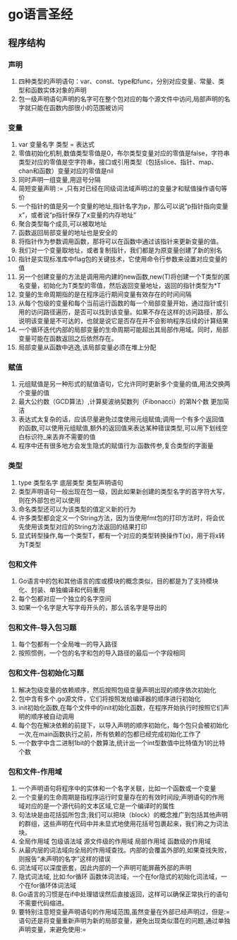 # go语言圣经
## 程序结构
### 声明
1. 四种类型的声明语句：var、const、type和func，分别对应变量、常量、类型和函数实体对象的声明
2. 包一级声明语句声明的名字可在整个包对应的每个源文件中访问,局部声明的名字就只能在函数内部很小的范围被访问

### 变量
1. var 变量名字 类型 = 表达式
2. 零值初始化机制,数值类型零值是0，布尔类型变量对应的零值是false，字符串类型对应的零值是空字符串，接口或引用类型（包括slice、指针、map、chan和函数）变量对应的零值是nil
3. 同时声明一组变量,用逗号分隔
4. 简短变量声明 := ,只有对已经在同级词法域声明过的变量才和赋值操作语句等价
5. 一个指针的值是另一个变量的地址,指针名字为p，那么可以说“p指针指向变量x”，或者说“p指针保存了x变量的内存地址”
6. 聚合类型每个成员,可以被取地址
7. 函数返回局部变量的地址也是安全的
8. 将指针作为参数调用函数，那将可以在函数中通过该指针来更新变量的值。
9. 我们对一个变量取地址，或者复制指针，我们都是为原变量创建了新的别名
10. 指针是实现标准库中flag包的关键技术，它使用命令行参数来设置对应变量的值
11. 另一个创建变量的方法是调用用内建的new函数,new(T)将创建一个T类型的匿名变量，初始化为T类型的零值，然后返回变量地址，返回的指针类型为*T
12. 变量的生命周期指的是在程序运行期间变量有效存在的时间间隔
13. 从每个包级的变量和每个当前运行函数的每一个局部变量开始，通过指针或引用的访问路径遍历，是否可以找到该变量。如果不存在这样的访问路径，那么说明该变量是不可达的，也就是说它是否存在并不会影响程序后续的计算结果
14. 一个循环迭代内部的局部变量的生命周期可能超出其局部作用域。同时，局部变量可能在函数返回之后依然存在。
15. 局部变量从函数中逃逸,该局部变量必须在堆上分配

### 赋值
1. 元组赋值是另一种形式的赋值语句，它允许同时更新多个变量的值,用法交换两个变量的值
2. 最大公约数（GCD算法）,计算斐波纳契数列（Fibonacci）的第N个数 更加简洁
3. 表达式太复杂的话，应该尽量避免过度使用元组赋值;调用一个有多个返回值的函数,可以使用元组赋值,额外的返回值来表达某种错误类型,可以用下划线空白标识符_来丢弃不需要的值
4. 程序中还有很多地方会发生隐式的赋值行为:函数传参,复合类型的字面量

### 类型
1. type 类型名字 底层类型 类型声明语句
2. 类型声明语句一般出现在包一级，因此如果新创建的类型名字的首字符大写，则在外部包也可以使用
3. 命名类型还可以为该类型的值定义新的行为
4. 许多类型都会定义一个String方法，因为当使用fmt包的打印方法时，将会优先使用该类型对应的String方法返回的结果打印
5. 显式转型操作,每一个类型T，都有一个对应的类型转换操作T(x)，用于将x转为T类型

### 包和文件
1. Go语言中的包和其他语言的库或模块的概念类似，目的都是为了支持模块化、封装、单独编译和代码重用
2. 每个包都对应一个独立的名字空间
3. 如果一个名字是大写字母开头的，那么该名字是导出的

### 包和文件-导入包习题
1. 每个包都有一个全局唯一的导入路径
2. 按照惯例，一个包的名字和包的导入路径的最后一个字段相同

### 包和文件-包初始化习题
1. 解决包级变量的依赖顺序，然后按照包级变量声明出现的顺序依次初始化
2. 包中含有多个.go源文件，它们将按照发给编译器的顺序进行初始化
3. init初始化函数,在每个文件中的init初始化函数，在程序开始执行时按照它们声明的顺序被自动调用
4. 每个包在解决依赖的前提下，以导入声明的顺序初始化，每个包只会被初始化一次,在main函数执行之前，所有依赖的包都已经完成初始化工作了
5. 一个数字中含二进制1bit的个数算法,统计出一个int型数值中比特值为1的比特个数

### 包和文件-作用域
1. 一个声明语句将程序中的实体和一个名字关联，比如一个函数或一个变量
2. 一个变量的生命周期是指程序运行时变量存在的有效时间段;声明语句的作用域对应的是一个源代码的文本区域,它是一个编译时的属性
3. 句法块是由花括弧所包含;我们可以把块（block）的概念推广到包括其他声明的群组，这些声明在代码中并未显式地使用花括号包裹起来，我们称之为词法块。
4. 全局作用域 包级语法域 源文件级的作用域 局部作用域 函数级的作用域
5. 从最内层的词法域向全局的作用域查找。内部的会覆盖外部的,如果查找失败，则报告“未声明的名字”这样的错误
6. 词法域可以深度嵌套，因此内部的一个声明可能屏蔽外部的声明
7. 隐式词法域, 比如:for循环 函数体词法域，一个在for隐式的初始化词法域，一个在for循环体词法域
8. Go语言的习惯是在if中处理错误然后直接返回，这样可以确保正常执行的语句不需要代码缩进。
9. 要特别注意短变量声明语句的作用域范围,虽然变量在外部已经声明过，但是:=语句还是将变量重新声明为新的局部变量，避免出现类似潜在的问题,通过单独声明变量，来避免使用:=